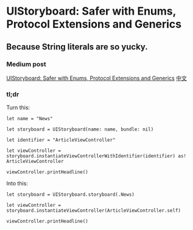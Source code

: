 # UIStoryboard: Safer with Enums, Protocol Extensions and Generics
## Because String literals are so yucky.

### Medium post
[UIStoryboard: Safer with Enums, Protocol Extensions and Generics](https://medium.com/p/7aad3883b44d/)
[中文](http://swift.gg/2016/09/26/uistoryboard-safer-with-enums-protocol-extensions-and-generics/#more)

### tl;dr
Turn this:

````
let name = "News"

let storyboard = UIStoryboard(name: name, bundle: nil)

let identifier = "ArticleViewController"

let viewController = storyboard.instantiateViewControllerWithIdentifier(identifier) as! ArticleViewController

viewController.printHeadline()
````

Into this:

````
let storyboard = UIStoryboard.storyboard(.News)

let viewController = storyboard.instantiateViewController(ArticleViewController.self)

viewController.printHeadline()
````


